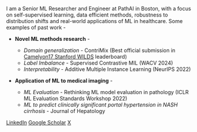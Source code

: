 I am a Senior ML Researcher and Engineer at PathAI in Boston, with a focus on self-supervised learning, data efficient methods, robustness to distribution shifts and real-world applications of ML in healthcare. Some examples of past work -

* **Novel ML methods research** -
  + *Domain generalization* - ContriMix (Best official submission in [Camelyon17 Stanford WILDS](https://wilds.stanford.edu/leaderboard/#camelyon17) leaderboard)
  + *Label Imbalance* - Supervised Contrastive MIL (WACV 2024)
  + *Interpretability* - Additive Multiple Instance Learning (NeurIPS 2022)


* **Application of ML to medical imaging** -
  + *ML Evaluation* - Rethinking ML model evaluation in pathology (ICLR ML Evaluation Standards Workshop 2022)
  + *ML to predict clinically significant portal hypertension in NASH cirrhosis* - Journal of Hepatology
 
[LinkedIn](https://www.linkedin.com/in/dinkarjuyal1/)
[Google Scholar](https://scholar.google.com/citations?user=WOJgVp4AAAAJ&hl=en)
[X](https://twitter.com/dinkar_juyal)
